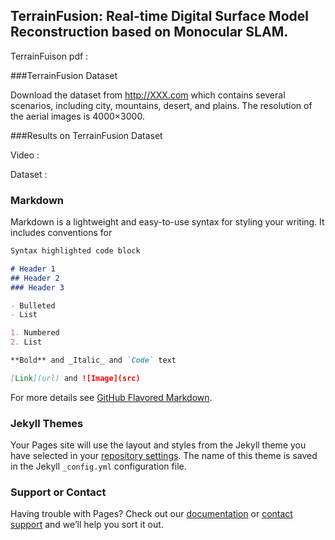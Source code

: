 ## TerrainFusion: Real-time Digital Surface Model Reconstruction based on Monocular SLAM.

TerrainFuison pdf : 

###TerrainFusion Dataset

Download the dataset from http://XXX.com
which contains several scenarios, including city, mountains, desert, and plains. 
The resolution of the aerial images is 4000×3000. 

###Results on TerrainFusion Dataset





Video : 

Dataset : 

### Markdown

Markdown is a lightweight and easy-to-use syntax for styling your writing. It includes conventions for

```markdown
Syntax highlighted code block

# Header 1
## Header 2
### Header 3

- Bulleted
- List

1. Numbered
2. List

**Bold** and _Italic_ and `Code` text

[Link](url) and ![Image](src)
```

For more details see [GitHub Flavored Markdown](https://guides.github.com/features/mastering-markdown/).

### Jekyll Themes

Your Pages site will use the layout and styles from the Jekyll theme you have selected in your [repository settings](https://github.com/shaxikai/TerrainFusion/settings). The name of this theme is saved in the Jekyll `_config.yml` configuration file.

### Support or Contact

Having trouble with Pages? Check out our [documentation](https://help.github.com/categories/github-pages-basics/) or [contact support](https://github.com/contact) and we’ll help you sort it out.

